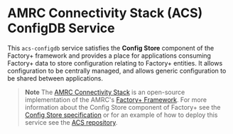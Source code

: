 # AMRC Connectivity Stack (ACS) ConfigDB Service

This `acs-configdb` service satisfies the **Config Store** component of the Factory+ framework and provides a place for applications consuming Factory+ data to store configuration relating to Factory+ entities. It allows configuration to be centrally managed, and allows generic configuration to be shared between applications.

> **Note**
> The [AMRC Connectivity Stack](https://github.com/AMRC-FactoryPlus/amrc-connectivity-stack) is an open-source implementation of the AMRC's [Factory+ Framework](https://factoryplus.app.amrc.co.uk). For more information about the Config Store component of Factory+ see the [Config Store specification](https://factoryplus.app.amrc.co.uk) or for an example of how to deploy this service see the [ACS repository](https://github.com/AMRC-FactoryPlus/amrc-connectivity-stack).
